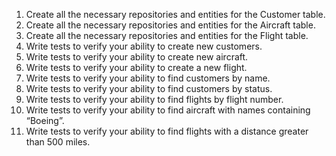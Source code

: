 1. Create all the necessary repositories and entities for the Customer table.
2. Create all the necessary repositories and entities for the Aircraft table.
3. Create all the necessary repositories and entities for the Flight table.
4. Write tests to verify your ability to create new customers.
5. Write tests to verify your ability to create new aircraft.
6. Write tests to verify your ability to create a new flight.
7. Write tests to verify your ability to find customers by name.
8. Write tests to verify your ability to find customers by status.
9. Write tests to verify your ability to find flights by flight number.
10. Write tests to verify your ability to find aircraft with names containing “Boeing”.
11. Write tests to verify your ability to find flights with a distance greater than 500 miles.
